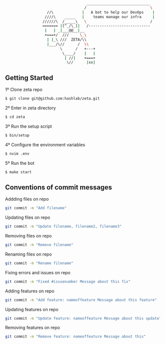 ```bash
                                     _____________________________
                                    /                             \
                   //\             |   A bot to help our DevOps    |
                  ////\    _____   |    teams manage our infra     |
                 //////\  /_____\   \                             /
                 ======= |[^_/\_]|   /----------------------------
                  |   | _|___@@__|__
                  +===+/  ///     \_\
                   | |_\ ///  ZETA/\\
                   |___/\//      /  \\
                         \      /   +---+
                          \____/    |   |
                           | //|    +===+
                            \//      |xx|

```

## Getting Started

1º Clone zeta repo

```bash
$ git clone git@github.com:hashlab/zeta.git
```

2º Enter in zeta directory
```bash
$ cd zeta
```

3º Run the setup script
```bash
$ bin/setup
```

4º Configure the environment variables
```bash
$ nvim .env
```

5º Run the bot
```bash
$ make start
```

## Conventions of commit messages

Addding files on repo

```bash
git commit -m "Add filename"
```

Updating files on repo

```bash
git commit -m "Update filename, filename2, filename3"
```

Removing files on repo

```bash
git commit -m "Remove filename"
```

Renaming files on repo

```bash
git commit -m "Rename filename"
```

Fixing errors and issues on repo

```bash
git commit -m "Fixed #issuenumber Message about this fix"
```

Adding features on repo

```bash
git commit -m "Add feature: nameoffeature Message about this feature"
```

Updating features on repo

```bash
git commit -m "Update feature: nameoffeature Message about this update"
```

Removing features on repo

```bash
git commit -m "Remove feature: nameoffeature Message about this"
```